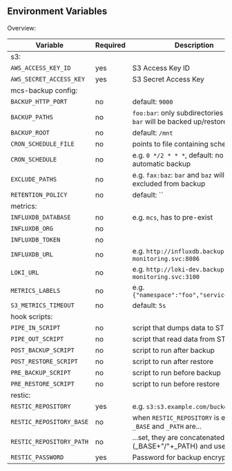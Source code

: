 
## Environment Variables

Overview:
<table>
    <thead>
        <tr>
            <th>Variable</th>
            <th>Required</th>
            <th>Description</th>
        </tr>
    </thead>
<tbody>
<tr><td colspan="3">s3:</td></tr>
<tr><td><code>AWS_ACCESS_KEY_ID</code></td><td>yes</td><td>S3 Access Key ID</td></tr>
<tr><td><code>AWS_SECRET_ACCESS_KEY</code></td><td>yes</td><td>S3 Secret Access Key</td></tr>
<tr><td colspan="3">mcs-backup config:</td></tr>
<tr><td><code>BACKUP_HTTP_PORT</code></td><td>no</td><td>default: <code>9000</code></td></tr>
<tr><td><code>BACKUP_PATHS</code></td><td>no</td>
    <td><code>foo:bar</code>: only subdirectories  <code>foo</code> and
        <code>bar</code> will be backed up/restored</td>
</tr>
<tr>
<td><code>BACKUP_ROOT</code></td><td>no</td><td>default: <code>/mnt</code></td></tr>
<tr><td><code>CRON_SCHEDULE_FILE</code></td><td>no</td><td>points to file containing schedule</td></tr>
<tr><td><code>CRON_SCHEDULE</code></td><td>no</td>
    <td>e.g. <code>0 */2 * * *</code>, default: no automatic backup</td></tr>
<tr><td><code>EXCLUDE_PATHS</code></td><td>no</td>
    <td>e.g. <code>fax:baz</code>: <code>bar</code> and
        <code>baz</code> will be excluded from backup</td></tr>
<tr><td><code>RETENTION_POLICY</code></td><td>no</td><td>default: ``</td></tr>
<tr><td colspan="3">metrics:</td><td></td><td></td></tr>
<tr><td><code>INFLUXDB_DATABASE</code></td><td>no</td><td>e.g. <code>mcs</code>,
        has to pre-exist</td></tr>
<tr><td><code>INFLUXDB_ORG</code></td><td>no</td><td></td></tr>
<tr><td><code>INFLUXDB_TOKEN</code></td><td>no</td><td></td></tr>
<tr>
    <td><code>INFLUXDB_URL</code></td><td>no</td>
    <td>e.g. <code>http://influxdb.backup-monitoring.svc:8086</code></td>
</tr>
<tr><td><code>LOKI_URL</code></td><td>no</td>
    <td>e.g. <code>http://loki-dev.backup-monitoring.svc:3100</code></td></tr>
<tr><td><code>METRICS_LABELS</code></td><td>no</td>
    <td>e.g. <code>{"namespace":"foo","service":"bar"}</code></td></tr>
<tr>
<td><code>S3_METRICS_TIMEOUT</code></td>
<td>no</td>
<td>default: <code>5s</code></td>
</tr>
<tr>
<td>hook scripts:</td>
<td></td>
<td></td>
</tr>
<tr>
<td><code>PIPE_IN_SCRIPT</code></td>
<td>no</td>
<td>script that dumps data to STDOUT</td>
</tr>
<tr>
<td><code>PIPE_OUT_SCRIPT</code></td>
<td>no</td>
<td>script that read data from STDIN</td>
</tr>
<tr>
<td><code>POST_BACKUP_SCRIPT</code></td>
<td>no</td>
<td>script to run after backup</td>
</tr>
<tr>
<td><code>POST_RESTORE_SCRIPT</code></td>
<td>no</td>
<td>script to run after restore</td>
</tr>
<tr>
<td><code>PRE_BACKUP_SCRIPT</code></td>
<td>no</td>
<td>script to run before backup</td>
</tr>
<tr>
<td><code>PRE_RESTORE_SCRIPT</code></td>
<td>no</td>
<td>script to run before restore</td>
</tr>
<tr>
<td>restic:</td>
<td></td>
<td></td>
</tr>
<tr>
<td><code>RESTIC_REPOSITORY</code></td>
<td>yes</td>
<td>e.g. <code>s3:s3.example.com/bucket-name</code></td>
</tr>
<tr>
<td><code>RESTIC_REPOSITORY_BASE</code></td>
<td>no</td>
<td>when <code>RESTIC_REPOSITORY</code> is empty and <code>_BASE</code> and <code>_PATH</code> are...</td>
</tr>
<tr>
<td><code>RESTIC_REPOSITORY_PATH</code></td>
<td>no</td>
<td>...set, they are concatenated (_BASE+"/"+_PATH) and used instead</td>
</tr>
<tr>
<td><code>RESTIC_PASSWORD</code></td>
<td>yes</td>
<td>Password for backup encryption</td>
</tr>
</tbody>
</table>